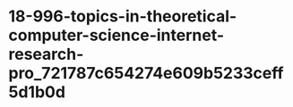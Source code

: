 # 18-996-topics-in-theoretical-computer-science-internet-research-pro_721787c654274e609b5233ceff5d1b0d